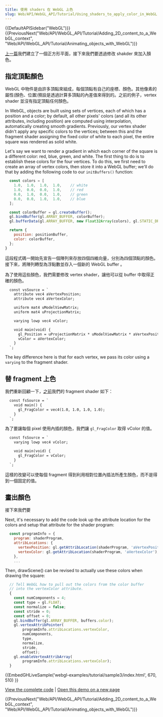 ```yaml
---
title: 使用 shaders 在 WebGL 上色
slug: Web/API/WebGL_API/Tutorial/Using_shaders_to_apply_color_in_WebGL
---
```


{{DefaultAPISidebar("WebGL")}} {{PreviousNext("Web/API/WebGL_API/Tutorial/Adding_2D_content_to_a_WebGL_context", "Web/API/WebGL_API/Tutorial/Animating_objects_with_WebGL")}}

[上一篇](/zh-TW/docs/Web/API/WebGL_API/Tutorial/Adding_2D_content_to_a_WebGL_context)我們建立了一個正方形平面，接下來我們要透過修改 shakder 來加入顏色。

## 指定頂點顏色

WebGL 中物件是由許多頂點來組成，每個頂點有自己的座標、顏色。其他像素的屬性(顏色、位置)預設是透過計算多頂點的內差值來得到的。之前的例子，vertex shader 並沒有指定頂點任何顏色。

In WebGL, objects are built using sets of vertices, each of which has a position and a color; by default, all other pixels' colors (and all its other attributes, including position) are computed using interpolation, automatically creating smooth gradients. Previously, our vertex shader didn't apply any specific colors to the vertices; between this and the fragment shader assigning the fixed color of white to each pixel, the entire square was rendered as solid white.

Let's say we want to render a gradient in which each corner of the square is a different color: red, blue, green, and white. The first thing to do is to establish these colors for the four vertices. To do this, we first need to create an array of vertex colors, then store it into a WebGL buffer; we'll do that by adding the following code to our `initBuffers()` function:

```js
  const colors = [
    1.0,  1.0,  1.0,  1.0,    // white
    1.0,  0.0,  0.0,  1.0,    // red
    0.0,  1.0,  0.0,  1.0,    // green
    0.0,  0.0,  1.0,  1.0,    // blue
  ];

  const colorBuffer = gl.createBuffer();
  gl.bindBuffer(gl.ARRAY_BUFFER, colorBuffer);
  gl.bufferData(gl.ARRAY_BUFFER, new Float32Array(colors), gl.STATIC_DRAW);

  return {
    position: positionBuffer,
    color: colorBuffer,
  };
}
```

這段程式碼一開始先宣告一個陣列來存放四個四維向量，分別為四個頂點的顏色。接下來，將陣列轉型為浮點數並存入一個新的 WebGL buffer 。

為了使用這些顏色，我們需要修改 vertex shader，讓他可以從 buffer 中取得正確的顏色。

```html
  const vsSource = `
    attribute vec4 aVertexPosition;
    attribute vec4 aVertexColor;

    uniform mat4 uModelViewMatrix;
    uniform mat4 uProjectionMatrix;

    varying lowp vec4 vColor;

    void main(void) {
      gl_Position = uProjectionMatrix * uModelViewMatrix * aVertexPosition;
      vColor = aVertexColor;
    }
  `;
```

The key difference here is that for each vertex, we pass its color using a `varying` to the fragment shader.

## 替 fragment 上色

我們重新回顧一下，[之前](/zh-TW/docs/Web/API/WebGL_API/Tutorial/Adding_2D_content_to_a_WebGL_context)我們的 fragment shader 如下：

```html
  const fsSource = `
    void main() {
      gl_FragColor = vec4(1.0, 1.0, 1.0, 1.0);
    }
  `;
```

為了要讓每個 pixel 使用內插的顏色，我們讓 `gl_FragColor` 取得 vColor 的值。

```html
  const fsSource = `
    varying lowp vec4 vColor;

    void main(void) {
      gl_FragColor = vColor;
    }
  `;
```

這樣的改變可以使每個 fragment 得到利用相對位置內插法所產生顏色，而不是得到一個固定的值。

## 畫出顏色

接下來我們要

Next, it's necessary to add the code look up the attribute location for the colors and setup that attribute for the shader program:

```js
  const programInfo = {
    program: shaderProgram,
    attribLocations: {
      vertexPosition: gl.getAttribLocation(shaderProgram, 'aVertexPosition'),
      vertexColor: gl.getAttribLocation(shaderProgram, 'aVertexColor'),
    },
    ...
```

Then, drawScene() can be revised to actually use these colors when drawing the square:

```js
  // Tell WebGL how to pull out the colors from the color buffer
  // into the vertexColor attribute.
  {
    const numComponents = 4;
    const type = gl.FLOAT;
    const normalize = false;
    const stride = 0;
    const offset = 0;
    gl.bindBuffer(gl.ARRAY_BUFFER, buffers.color);
    gl.vertexAttribPointer(
        programInfo.attribLocations.vertexColor,
        numComponents,
        type,
        normalize,
        stride,
        offset);
    gl.enableVertexAttribArray(
        programInfo.attribLocations.vertexColor);
  }
```

{{EmbedGHLiveSample('webgl-examples/tutorial/sample3/index.html', 670, 510) }}

[View the complete code](https://github.com/mdn/webgl-examples/tree/gh-pages/tutorial/sample3) | [Open this demo on a new page](http://mdn.github.io/webgl-examples/tutorial/sample3/)

{{PreviousNext("Web/API/WebGL_API/Tutorial/Adding_2D_content_to_a_WebGL_context", "Web/API/WebGL_API/Tutorial/Animating_objects_with_WebGL")}}
